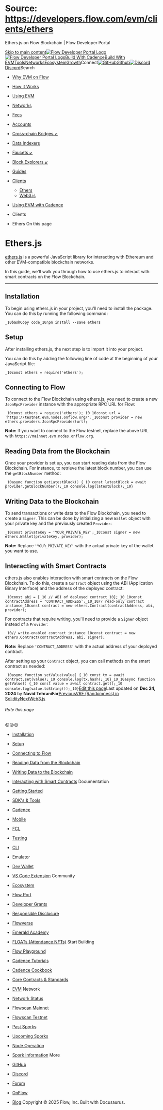 # Source: https://developers.flow.com/evm/clients/ethers




Ethers.js on Flow Blockchain | Flow Developer Portal





[Skip to main content](#__docusaurus_skipToContent_fallback)[![Flow Developer Portal Logo](/img/flow-docs-logo-dark.png)![Flow Developer Portal Logo](/img/flow-docs-logo-light.png)](/)[Build With Cadence](/build/flow)[Build With EVM](/evm/about)[Tools](/tools/flow-cli)[Networks](/networks/flow-networks)[Ecosystem](/ecosystem)[Growth](/growth)Connect[![GitHub]()Github](https://github.com/onflow)[![Discord]()Discord](https://discord.gg/flow)Search

* [Why EVM on Flow](/evm/about)
* [How it Works](/evm/how-it-works)
* [Using EVM](/evm/using)
* [Networks](/evm/networks)
* [Fees](/evm/fees)
* [Accounts](/evm/accounts)
* [Cross-chain Bridges ↙](/evm/cross-chain-bridges)
* [Data Indexers](/evm/data-indexers)
* [Faucets ↙](/evm/faucets)
* [Block Explorers ↙](/evm/block-explorers)
* [Guides](/evm/guides/integrating-metamask)
* [Clients](/evm/clients/ethers)
  + [Ethers](/evm/clients/ethers)
  + [Web3.js](/evm/clients/web3-js)
* [Using EVM with Cadence](/evm/cadence/interacting-with-coa)


* Clients
* Ethers
On this page
# Ethers.js

[ethers.js](https://docs.ethers.org/v5/) is a powerful JavaScript library for interacting with Ethereum and other EVM-compatible blockchain networks.

In this guide, we'll walk you through how to use ethers.js to interact with smart contracts on the Flow Blockchain.

---

## Installation[​](#installation "Direct link to Installation")

To begin using ethers.js in your project, you'll need to install the package. You can do this by running the following command:

 `_10bashCopy code_10npm install --save ethers`
## Setup[​](#setup "Direct link to Setup")

After installing ethers.js, the next step is to import it into your project.

You can do this by adding the following line of code at the beginning of your JavaScript file:

 `_10const ethers = require('ethers');`
## Connecting to Flow[​](#connecting-to-flow "Direct link to Connecting to Flow")

To connect to the Flow Blockchain using ethers.js, you need to create a new `JsonRpcProvider` instance with the appropriate RPC URL for Flow:

 `_10const ethers = require('ethers');_10_10const url = 'https://testnet.evm.nodes.onflow.org/';_10const provider = new ethers.providers.JsonRpcProvider(url);`

**Note:** If you want to connect to the Flow testnet, replace the above URL with `https://mainnet.evm.nodes.onflow.org`.

## Reading Data from the Blockchain[​](#reading-data-from-the-blockchain "Direct link to Reading Data from the Blockchain")

Once your provider is set up, you can start reading data from the Flow Blockchain. For instance, to retrieve the latest block number, you can use the `getBlockNumber` method:

 `_10async function getLatestBlock() {_10 const latestBlock = await provider.getBlockNumber();_10 console.log(latestBlock);_10}`
## Writing Data to the Blockchain[​](#writing-data-to-the-blockchain "Direct link to Writing Data to the Blockchain")

To send transactions or write data to the Flow Blockchain, you need to create a `Signer`. This can be done by initializing a new `Wallet` object with your private key and the previously created `Provider`:

 `_10const privateKey = 'YOUR_PRIVATE_KEY';_10const signer = new ethers.Wallet(privateKey, provider);`

**Note:** Replace `'YOUR_PRIVATE_KEY'` with the actual private key of the wallet you want to use.

## Interacting with Smart Contracts[​](#interacting-with-smart-contracts "Direct link to Interacting with Smart Contracts")

ethers.js also enables interaction with smart contracts on the Flow Blockchain. To do this, create a `Contract` object using the ABI (Application Binary Interface) and the address of the deployed contract:

 `_10const abi = [_10 // ABI of deployed contract_10];_10_10const contractAddress = 'CONTRACT_ADDRESS';_10_10// read-only contract instance_10const contract = new ethers.Contract(contractAddress, abi, provider);`

For contracts that require writing, you'll need to provide a `Signer` object instead of a `Provider`:

 `_10// write-enabled contract instance_10const contract = new ethers.Contract(contractAddress, abi, signer);`

**Note:** Replace `'CONTRACT_ADDRESS'` with the actual address of your deployed contract.

After setting up your `Contract` object, you can call methods on the smart contract as needed:

 `_10async function setValue(value) {_10 const tx = await contract.set(value);_10 console.log(tx.hash);_10}_10_10async function getValue() {_10 const value = await contract.get();_10 console.log(value.toString());_10}`[Edit this page](https://github.com/onflow/docs/tree/main/docs/evm/clients/ethers.md)Last updated on **Dec 24, 2024** by **Navid TehraniFar**[PreviousVRF (Randomness) in Solidity](/evm/guides/vrf)[NextWeb3.js](/evm/clients/web3-js)
###### Rate this page

😞😐😊

* [Installation](#installation)
* [Setup](#setup)
* [Connecting to Flow](#connecting-to-flow)
* [Reading Data from the Blockchain](#reading-data-from-the-blockchain)
* [Writing Data to the Blockchain](#writing-data-to-the-blockchain)
* [Interacting with Smart Contracts](#interacting-with-smart-contracts)
Documentation

* [Getting Started](/build/getting-started/contract-interaction)
* [SDK's & Tools](/tools)
* [Cadence](https://cadence-lang.org/docs/)
* [Mobile](/build/guides/mobile/overview)
* [FCL](/tools/clients/fcl-js)
* [Testing](/build/smart-contracts/testing)
* [CLI](/tools/flow-cli)
* [Emulator](/tools/emulator)
* [Dev Wallet](https://github.com/onflow/fcl-dev-wallet)
* [VS Code Extension](/tools/vscode-extension)
Community

* [Ecosystem](/ecosystem)
* [Flow Port](https://port.onflow.org/)
* [Developer Grants](https://github.com/onflow/developer-grants)
* [Responsible Disclosure](https://flow.com/flow-responsible-disclosure)
* [Flowverse](https://www.flowverse.co/)
* [Emerald Academy](https://academy.ecdao.org/)
* [FLOATs (Attendance NFTs)](https://floats.city/)
Start Building

* [Flow Playground](https://play.flow.com/)
* [Cadence Tutorials](https://cadence-lang.org/docs/tutorial/first-steps)
* [Cadence Cookbook](https://open-cadence.onflow.org)
* [Core Contracts & Standards](/build/core-contracts)
* [EVM](/evm/about)
Network

* [Network Status](https://status.onflow.org/)
* [Flowscan Mainnet](https://flowdscan.io/)
* [Flowscan Testnet](https://testnet.flowscan.io/)
* [Past Sporks](/networks/node-ops/node-operation/past-sporks)
* [Upcoming Sporks](/networks/node-ops/node-operation/upcoming-sporks)
* [Node Operation](/networks/node-ops)
* [Spork Information](/networks/node-ops/node-operation/spork)
More

* [GitHub](https://github.com/onflow)
* [Discord](https://discord.gg/flow)
* [Forum](https://forum.onflow.org/)
* [OnFlow](https://onflow.org/)
* [Blog](https://flow.com/blog)
Copyright © 2025 Flow, Inc. Built with Docusaurus.

